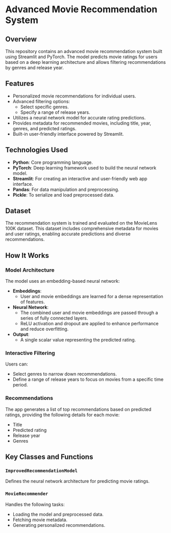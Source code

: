 # Advanced Movie Recommendation System

## Overview

This repository contains an advanced movie recommendation system built using Streamlit and PyTorch. The model predicts movie ratings for users based on a deep learning architecture and allows filtering recommendations by genres and release year.

## Features

- Personalized movie recommendations for individual users.
- Advanced filtering options:
  - Select specific genres.
  - Specify a range of release years.
- Utilizes a neural network model for accurate rating predictions.
- Provides metadata for recommended movies, including title, year, genres, and predicted ratings.
- Built-in user-friendly interface powered by Streamlit.

## Technologies Used

- **Python**: Core programming language.
- **PyTorch**: Deep learning framework used to build the neural network model.
- **Streamlit**: For creating an interactive and user-friendly web app interface.
- **Pandas**: For data manipulation and preprocessing.
- **Pickle**: To serialize and load preprocessed data.

## Dataset

The recommendation system is trained and evaluated on the MovieLens 100K dataset. This dataset includes comprehensive metadata for movies and user ratings, enabling accurate predictions and diverse recommendations.

## How It Works

### Model Architecture
The model uses an embedding-based neural network:

- **Embeddings**:
  - User and movie embeddings are learned for a dense representation of features.
- **Neural Network**:
  - The combined user and movie embeddings are passed through a series of fully connected layers.
  - ReLU activation and dropout are applied to enhance performance and reduce overfitting.
- **Output**:
  - A single scalar value representing the predicted rating.


### Interactive Filtering
Users can:
- Select genres to narrow down recommendations.
- Define a range of release years to focus on movies from a specific time period.

### Recommendations
The app generates a list of top recommendations based on predicted ratings, providing the following details for each movie:
- Title
- Predicted rating
- Release year
- Genres

## Key Classes and Functions

### `ImprovedRecommendationModel`
Defines the neural network architecture for predicting movie ratings.

### `MovieRecommender`
Handles the following tasks:
- Loading the model and preprocessed data.
- Fetching movie metadata.
- Generating personalized recommendations.
